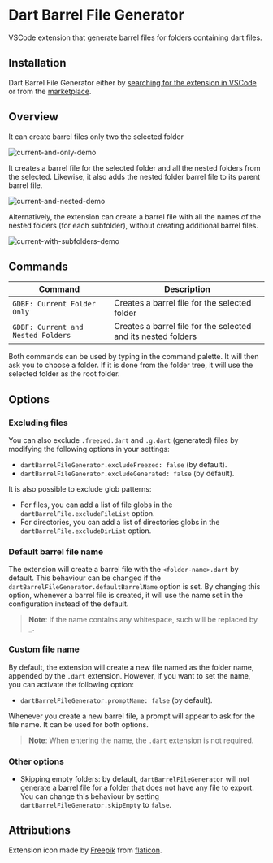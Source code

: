 # Dart Barrel File Generator

VSCode extension that generate barrel files for folders containing dart files.

## Installation

Dart Barrel File Generator either by
[searching for the extension in VSCode](https://code.visualstudio.com/docs/editor/extension-gallery#_search-for-an-extension)
or from the [marketplace](https://marketplace.visualstudio.com/).

## Overview

It can create barrel files only two the selected folder

![current-and-only-demo](https://raw.githubusercontent.com/mikededo/dartBarrelFileGenerator/master/assets/current-only.gif)

It creates a barrel file for the selected folder and all the nested folders from
the selected. Likewise, it also adds the nested folder barrel file to its parent
barrel file.

![current-and-nested-demo](https://raw.githubusercontent.com/mikededo/dartBarrelFileGenerator/master/assets/current-and-nested.gif)

Alternatively, the extension can create a barrel file with all the names of the
nested folders (for each subfolder), without creating additional barrel files.

![current-with-subfolders-demo](https://raw.githubusercontent.com/mikededo/dartBarrelFileGenerator/master/assets/current-with-subfolders.gif)

## Commands

| Command                            | Description                                                   |
| ---------------------------------- | ------------------------------------------------------------- |
| `GDBF: Current Folder Only`        | Creates a barrel file for the selected folder                 |
| `GDBF: Current and Nested Folders` | Creates a barrel file for the selected and its nested folders |

Both commands can be used by typing in the command palette. It will then ask you to
choose a folder. If it is done from the folder tree, it will use the selected
folder as the root folder.

## Options

### Excluding files

You can also exclude `.freezed.dart` and `.g.dart` (generated) files by modifying the
following options in your settings:

- `dartBarrelFileGenerator.excludeFreezed: false` (by default).
- `dartBarrelFileGenerator.excludeGenerated: false` (by default).

It is also possible to exclude glob patterns:

- For files, you can add a list of file globs in the `dartBarrelFile.excludeFileList`
  option.
- For directories, you can add a list of directories globs in the
  `dartBarrelFile.excludeDirList` option.

### Default barrel file name

The extension will create a barrel file with the `<folder-name>.dart` by default. This
behaviour can be changed if the `dartBarrelFileGenerator.defaultBarrelName` option is
set. By changing this option, whenever a barrel file is created, it will use the name
set in the configuration instead of the default.

> **Note**: If the name contains any whitespace, such will be replaced by `_`.

### Custom file name

By default, the extension will create a new file named as the folder name, appended by
the `.dart` extension. However, if you want to set the name, you can activate the
following option:

- `dartBarrelFileGenerator.promptName: false` (by default).

Whenever you create a new barrel file, a prompt will appear to ask for the file name.
It can be used for both options.

> **Note**: When entering the name, the `.dart` extension is not required.

### Other options

- Skipping empty folders: by default, `dartBarrelFileGenerator` will not
  generate a barrel file for a folder that does not have any file to export. You
  can change this behaviour by setting `dartBarrelFileGenerator.skipEmpty` to
  `false`. 

## Attributions

Extension icon made by [Freepik](https://www.flaticon.com/authors/freepik) from [flaticon](www.flaticon.com).
